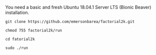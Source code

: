 You need a basic and fresh Ubuntu 18.04.1 Server LTS (Bionic Beaver) installation.

```
git clone https://github.com/emersonbarea/factorial2k.git

chmod 755 factorial2k/run

cd fatorial2k

sudo ./run
```

